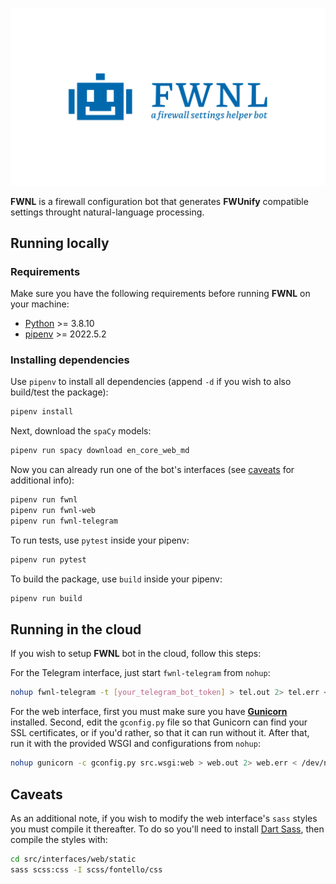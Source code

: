 ![Banner](banner.png)


**FWNL** is a firewall configuration bot that generates **FWUnify** compatible settings throught natural-language processing.

## Running locally

### Requirements

Make sure you have the following requirements before running **FWNL** on your machine:

- [Python](https://www.python.org/) >= 3.8.10
- [pipenv](https://pypi.org/project/pipenv/) >= 2022.5.2

### Installing dependencies

Use `pipenv` to install all dependencies (append `-d` if you wish to also build/test the package):

```bash
pipenv install
```

Next, download the `spaCy` models:

```bash
pipenv run spacy download en_core_web_md
```

Now you can already run one of the bot's interfaces (see [caveats](#caveats) for additional info):

```bash
pipenv run fwnl
pipenv run fwnl-web
pipenv run fwnl-telegram
```

To run tests, use `pytest` inside your pipenv:

```bash
pipenv run pytest
```

To build the package, use `build` inside your pipenv:

```bash
pipenv run build
```

## Running in the cloud

If you wish to setup **FWNL** bot in the cloud, follow this steps:

For the Telegram interface, just start `fwnl-telegram` from `nohup`:

```bash
nohup fwnl-telegram -t [your_telegram_bot_token] > tel.out 2> tel.err < /dev/null &
```

For the web interface, first you must make sure you have **[Gunicorn](https://gunicorn.org/)** installed.
Second, edit the `gconfig.py` file so that Gunicorn can find your SSL certificates, or if you'd rather, so that it can run without it.
After that, run it with the provided WSGI and configurations from `nohup`:

```bash
nohup gunicorn -c gconfig.py src.wsgi:web > web.out 2> web.err < /dev/null &
```

## Caveats

As an additional note, if you wish to modify the web interface's `sass` styles you must compile it thereafter. To do so you'll need to install [Dart Sass](https://sass-lang.com/dart-sass), then compile the styles with:

```sh
cd src/interfaces/web/static
sass scss:css -I scss/fontello/css
```
